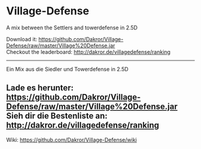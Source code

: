 Village-Defense
===============

A mix between the Settlers and towerdefense in 2.5D

Download it: https://github.com/Dakror/Village-Defense/raw/master/Village%20Defense.jar<br>
Checkout the leaderboard: http://dakror.de/villagedefense/ranking



------------------------
Ein Mix aus die Siedler und Towerdefense in 2.5D

Lade es herunter: https://github.com/Dakror/Village-Defense/raw/master/Village%20Defense.jar<br>
Sieh dir die Bestenliste an: http://dakror.de/villagedefense/ranking
------------------------

Wiki: https://github.com/Dakror/Village-Defense/wiki
